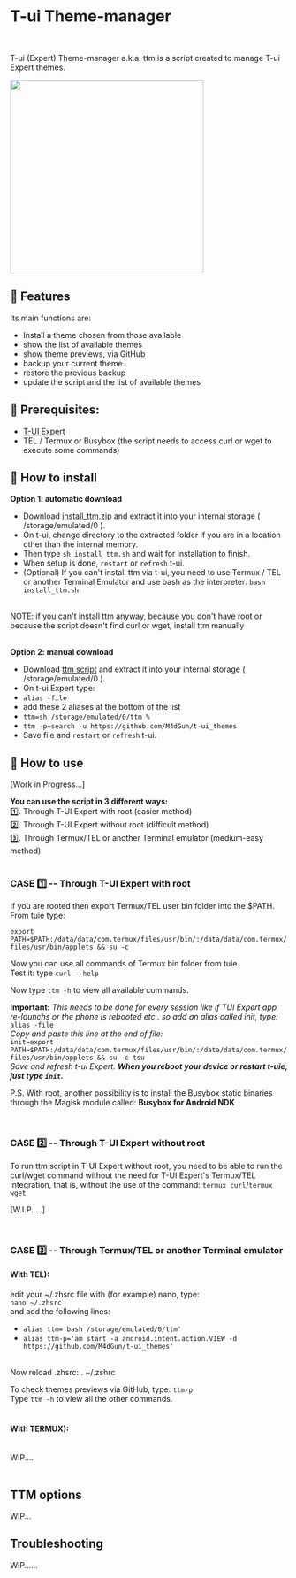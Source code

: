 # T-ui Theme-manager
<br>

T-ui (Expert) Theme-manager a.k.a. ttm is a script created to manage T-ui Expert themes.


<img src="https://github.com/M4dGun/t-ui_themes/blob/main/theme-manager/ttm_example.jpg" data-canonical-src="https://github.com/M4dGun/t-ui_themes/blob/main/theme-manager/ttm_example.jpg" width="350" />
<br>


## 📌 Features

Its main functions are:

* Install a theme chosen from those available
* show the list of available themes
* show theme previews, via GitHub
* backup your current theme
* restore the previous backup
* update the script and the list of available themes

## 📌 Prerequisites:
* [T-UI Expert](https://github.com/v1nc/T-UI-Expert/releases/download/v0.4.4e/de.reckendrees.systems.tui.expert_fdroid_v.0.4.4e.apk)
* TEL / Termux or Busybox (the script needs to access curl or wget to execute some commands)


## 📌 How to install

**Option 1: automatic download**
* Download [install_ttm.zip](https://github.com/M4dGun/t-ui_themes/raw/main/theme-manager/install_ttm1.zip) and extract it into your internal storage ( /storage/emulated/0 ).
* On t-ui, change directory to the extracted folder if you are in a location other than the internal memory. 
* Then type `sh install_ttm.sh` and wait for installation to finish.
* When setup is done, `restart` or `refresh` t-ui.
* (Optional) If you can't install ttm via t-ui, you need to use Termux / TEL or another Terminal Emulator and use bash as the interpreter: `bash install_ttm.sh`

<br>
NOTE: if you can't install ttm anyway, because you don't have root or because the script doesn't find curl or wget, install ttm manually<br>
<br>

**Option 2: manual download**
* Download [ttm script](https://github.com/M4dGun/t-ui_themes/raw/main/theme-manager/ttm.zip) and extract it into your internal storage ( /storage/emulated/0 ).
* On t-ui Expert type:
* `alias -file`
* add these 2 aliases at the bottom of the list
* `ttm=sh /storage/emulated/0/ttm %`
* `ttm -p=search -u https://github.com/M4dGun/t-ui_themes`
* Save file and `restart` or `refresh` t-ui.


## 📌 How to use 

[Work in Progress...]

**You can use the script in 3 different ways:<br>**
1️⃣. Through T-UI Expert with root (easier method)<br>
2️⃣. Through T-UI Expert without root (difficult method)<br>
3️⃣. Through Termux/TEL or another Terminal emulator (medium-easy method)<br>
<br>

### CASE 1️⃣ -- Through T-UI Expert with root

If you are rooted then export Termux/TEL user bin folder into the $PATH. From tuie type:

`export PATH=$PATH:/data/data/com.termux/files/usr/bin/:/data/data/com.termux/files/usr/bin/applets && su -c`
      
Now you can use all commands of Termux bin folder from tuie. <br>
Test it: type `curl --help`<br>

Now type `ttm -h` to view all available commands.<br>

**Important:** *This needs to be done for every session like if TUI Expert app re-launchs or the phone is rebooted etc.. so add an alias called init, type:*<br>
`alias -file` <br>
*Copy and paste this line at the end of file:*<br>
`init=export PATH=$PATH:/data/data/com.termux/files/usr/bin/:/data/data/com.termux/files/usr/bin/applets && su -c tsu` <br>
*Save and refresh t-ui Expert.*
***When you reboot your device or restart t-uie, just type `init`.*** <br>

P.S. With root, another possibility is to install the Busybox static binaries through the Magisk module called: **Busybox for Android NDK**

<br>

### CASE 2️⃣ -- Through T-UI Expert without root



To run ttm script in T-UI Expert without root, you need to be able to run the curl/wget command without the need for T-UI Expert's Termux/TEL integration, that is, without the use of the command: `termux curl`/`termux wget`

[W.I.P.....]

<br>

### CASE 3️⃣ -- Through Termux/TEL or another Terminal emulator

#### With TEL):
edit your ~/.zhsrc file with (for example) nano, type: <br>
`nano ~/.zhsrc` <br>
and add the following lines:<br>
* `alias ttm='bash /storage/emulated/0/ttm'`
* `alias ttm-p='am start -a android.intent.action.VIEW -d https://github.com/M4dGun/t-ui_themes'`
<br>
Now reload .zhsrc:  . ~/.zshrc

To check themes previews via GitHub, type: `ttm-p`<br>
Type `ttm -h` to view all the other commands.<br>
<br>

#### With TERMUX):<br>
<br>
WIP....<br>
<br>

## TTM options
WIP...



  
  ## Troubleshooting
  
  WiP......
